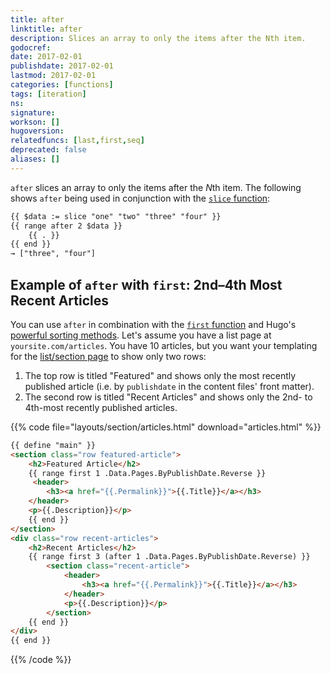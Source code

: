 ```yaml
---
title: after
linktitle: after
description: Slices an array to only the items after the Nth item.
godocref:
date: 2017-02-01
publishdate: 2017-02-01
lastmod: 2017-02-01
categories: [functions]
tags: [iteration]
ns:
signature:
workson: []
hugoversion:
relatedfuncs: [last,first,seq]
deprecated: false
aliases: []
---
```


`after` slices an array to only the items after the <em>N</em>th item. The following shows `after` being used in conjunction with the [`slice` function][slice]:

```html
{{ $data := slice "one" "two" "three" "four" }}
{{ range after 2 $data }}
    {{ . }}
{{ end }}
→ ["three", "four"]
```

## Example of `after` with `first`: 2nd&ndash;4th Most Recent Articles

You can use `after` in combination with the [`first` function][] and Hugo's [powerful sorting methods][lists]. Let's assume you have a list page at `yoursite.com/articles`. You have 10 articles, but you want your templating for the [list/section page][] to show only two rows:

1. The top row is titled "Featured" and shows only the most recently published article (i.e. by `publishdate` in the content files' front matter).
2. The second row is titled "Recent Articles" and shows only the 2nd- to 4th-most recently published articles.

{{% code file="layouts/section/articles.html" download="articles.html" %}}
```html
{{ define "main" }}
<section class="row featured-article">
    <h2>Featured Article</h2>
    {{ range first 1 .Data.Pages.ByPublishDate.Reverse }}
     <header>
        <h3><a href="{{.Permalink}}">{{.Title}}</a></h3>
    </header>
    <p>{{.Description}}</p>
    {{ end }}
</section>
<div class="row recent-articles">
    <h2>Recent Articles</h2>
    {{ range first 3 (after 1 .Data.Pages.ByPublishDate.Reverse) }}
        <section class="recent-article">
            <header>
                <h3><a href="{{.Permalink}}">{{.Title}}</a></h3>
            </header>
            <p>{{.Description}}</p>
        </section>
    {{ end }}
</div>
{{ end }}
```
{{% /code %}}

[`first` function]: /functions/first/
[list/section page]: /templates/section-templates/
[lists]: /lists/
[slice]: /functions/slice/